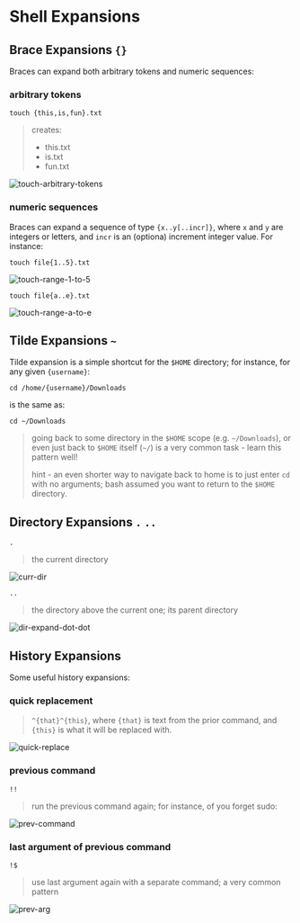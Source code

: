 # Shell Expansions

## Brace Expansions `{}`

Braces can expand both arbitrary tokens and numeric sequences:

### arbitrary tokens

`touch {this,is,fun}.txt`

> creates:
>
> - this.txt
> - is.txt
> - fun.txt

![touch-arbitrary-tokens](../assets/touch-arbitrary-tokens.gif)

### numeric sequences

Braces can expand a sequence of type `{x..y[..incr]}`, where `x` and `y` are integers or letters, and `incr` is an (optiona) increment integer value. For instance:

`touch file{1..5}.txt`

![touch-range-1-to-5](../assets/touch-range-1-to-5.gif)

`touch file{a..e}.txt`

![touch-range-a-to-e](../assets/touch-range-a-to-e.gif)

## Tilde Expansions `~`

Tilde expansion is a simple shortcut for the `$HOME` directory; for instance, for any given `{username}`:

`cd /home/{username}/Downloads`

is the same as:

`cd ~/Downloads`

> going back to some directory in the `$HOME` scope (e.g. `~/Downloads`), or even just back to `$HOME` itself (`~/`) is a very common task - learn this pattern well!
>
> hint - an even shorter way to navigate back to home is to just enter `cd` with no arguments; bash assumed you want to return to the `$HOME` directory.

## Directory Expansions `.` `..`

`.`

>the current directory

![curr-dir](../assets/curr-dir.gif)

`..`

>the directory above the current one; its parent directory

![dir-expand-dot-dot](../assets/dir-expand-dot-dot.gif)

## History Expansions

Some useful history expansions:

### quick replacement

> `^{that}^{this}`, where `{that}` is text from the prior command, and `{this}` is what it will be replaced with.

![quick-replace](../assets/quick-replace.gif)

### previous command

`!!`

> run the previous command again; for instance, of you forget sudo:

![prev-command](../assets/prev-command.gif)

### last argument of previous command

`!$`

> use last argument again with a separate command; a very common pattern

![prev-arg](../assets/prev-arg.gif)
